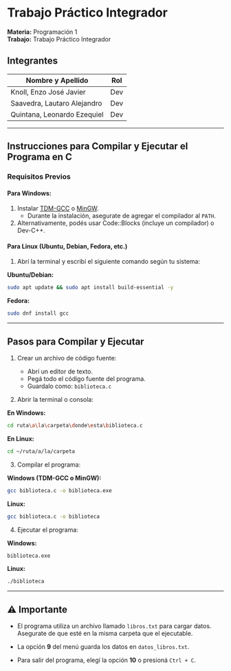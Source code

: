 # Trabajo Práctico Integrador

**Materia:** Programación 1  
**Trabajo:** Trabajo Práctico Integrador

## Integrantes

| Nombre y Apellido            | Rol  |
|-----------------------------|------|
| Knoll, Enzo José Javier     | Dev  |
| Saavedra, Lautaro Alejandro | Dev  |
| Quintana, Leonardo Ezequiel | Dev  |

---

## Instrucciones para Compilar y Ejecutar el Programa en C

### Requisitos Previos

#### Para Windows:

1. Instalar [TDM-GCC](https://jmeubank.github.io/tdm-gcc/) o [MinGW](https://www.mingw-w64.org/downloads/#mingw-w64-builds).
   - Durante la instalación, asegurate de agregar el compilador al `PATH`.
2. Alternativamente, podés usar Code::Blocks (incluye un compilador) o Dev-C++.

#### Para Linux (Ubuntu, Debian, Fedora, etc.)

1. Abrí la terminal y escribí el siguiente comando según tu sistema:

**Ubuntu/Debian:**
```bash
sudo apt update && sudo apt install build-essential -y
```

**Fedora:**
```bash
sudo dnf install gcc
```

---

## Pasos para Compilar y Ejecutar

1. Crear un archivo de código fuente:
   - Abrí un editor de texto.
   - Pegá todo el código fuente del programa.
   - Guardalo como: `biblioteca.c`

2. Abrir la terminal o consola:

**En Windows:**
```bash
cd ruta\a\la\carpeta\donde\esta\biblioteca.c
```

**En Linux:**
```bash
cd ~/ruta/a/la/carpeta
```

3. Compilar el programa:

**Windows (TDM-GCC o MinGW):**
```bash
gcc biblioteca.c -o biblioteca.exe
```

**Linux:**
```bash
gcc biblioteca.c -o biblioteca
```

4. Ejecutar el programa:

**Windows:**
```bash
biblioteca.exe
```

**Linux:**
```bash
./biblioteca
```

---

## ⚠️ Importante

- El programa utiliza un archivo llamado `libros.txt` para cargar datos.  
  Asegurate de que esté en la misma carpeta que el ejecutable.

- La opción **9** del menú guarda los datos en `datos_libros.txt`.

- Para salir del programa, elegí la opción **10** o presioná `Ctrl + C`.
